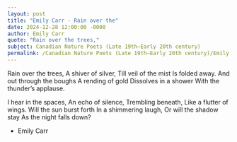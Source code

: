 ```yaml
---
layout: post
title: "Emily Carr - Rain over the"
date: 2024-12-28 12:00:00 -0000
author: Emily Carr
quote: "Rain over the trees,"
subject: Canadian Nature Poets (Late 19th–Early 20th century)
permalink: /Canadian Nature Poets (Late 19th–Early 20th century)/Emily Carr/Emily Carr - Rain over the
---
```


Rain over the trees,
A shiver of silver,
Till veil of the mist
Is folded away.
And out through the boughs
A rending of gold
Dissolves in a shower
With the thunder’s applause.

I hear in the spaces,
An echo of silence,
Trembling beneath,
Like a flutter of wings.
Will the sun burst forth
In a shimmering laugh,
Or will the shadow stay
As the night falls down?

- Emily Carr
